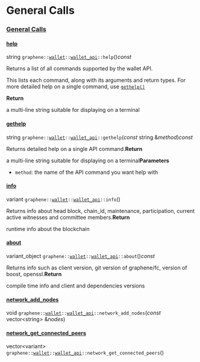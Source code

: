 # General Calls

### [General Calls](https://dev.bitshares.works/en/master/api/wallet_api.html?highlight=set_voting_proxy#id2)

#### [help](https://dev.bitshares.works/en/master/api/wallet_api.html?highlight=set_voting_proxy#id3)

string `graphene::`[`wallet`](https://dev.bitshares.works/en/master/api/namespaces/wallet.html#_CPPv4N8graphene6walletE)`::`[`wallet_api`](https://dev.bitshares.works/en/master/api/namespaces/wallet.html#_CPPv4N8graphene6wallet10wallet_apiE)`::help`\(\)_const_  


Returns a list of all commands supported by the wallet API.

This lists each command, along with its arguments and return types. For more detailed help on a single command, use [`gethelp()`](https://dev.bitshares.works/en/master/api/wallet_api.html?highlight=set_voting_proxy#classgraphene_1_1wallet_1_1wallet__api_1a21d6b9297891d2a7317bfc3be9e6a917)

**Return**

a multi-line string suitable for displaying on a terminal

#### [gethelp](https://dev.bitshares.works/en/master/api/wallet_api.html?highlight=set_voting_proxy#id4)

string `graphene::`[`wallet`](https://dev.bitshares.works/en/master/api/namespaces/wallet.html#_CPPv4N8graphene6walletE)`::`[`wallet_api`](https://dev.bitshares.works/en/master/api/namespaces/wallet.html#_CPPv4N8graphene6wallet10wallet_apiE)`::gethelp`\(_const_ string &_method_\)_const_  


Returns detailed help on a single API command.**Return**

a multi-line string suitable for displaying on a terminal**Parameters**

* `method`: the name of the API command you want help with

#### [info](https://dev.bitshares.works/en/master/api/wallet_api.html?highlight=set_voting_proxy#id5)

variant `graphene::`[`wallet`](https://dev.bitshares.works/en/master/api/namespaces/wallet.html#_CPPv4N8graphene6walletE)`::`[`wallet_api`](https://dev.bitshares.works/en/master/api/namespaces/wallet.html#_CPPv4N8graphene6wallet10wallet_apiE)`::info`\(\)  


Returns info about head block, chain\_id, maintenance, participation, current active witnesses and committee members.**Return**

runtime info about the blockchain

#### [about](https://dev.bitshares.works/en/master/api/wallet_api.html?highlight=set_voting_proxy#id6)

variant\_object `graphene::`[`wallet`](https://dev.bitshares.works/en/master/api/namespaces/wallet.html#_CPPv4N8graphene6walletE)`::`[`wallet_api`](https://dev.bitshares.works/en/master/api/namespaces/wallet.html#_CPPv4N8graphene6wallet10wallet_apiE)`::about`\(\)_const_  


Returns info such as client version, git version of graphene/fc, version of boost, openssl.**Return**

compile time info and client and dependencies versions

#### [network\_add\_nodes](https://dev.bitshares.works/en/master/api/wallet_api.html?highlight=set_voting_proxy#id7)

void `graphene::`[`wallet`](https://dev.bitshares.works/en/master/api/namespaces/wallet.html#_CPPv4N8graphene6walletE)`::`[`wallet_api`](https://dev.bitshares.works/en/master/api/namespaces/wallet.html#_CPPv4N8graphene6wallet10wallet_apiE)`::network_add_nodes`\(_const_ vector&lt;string&gt; &_nodes_\)  


#### [network\_get\_connected\_peers](https://dev.bitshares.works/en/master/api/wallet_api.html?highlight=set_voting_proxy#id8)

vector&lt;variant&gt; `graphene::`[`wallet`](https://dev.bitshares.works/en/master/api/namespaces/wallet.html#_CPPv4N8graphene6walletE)`::`[`wallet_api`](https://dev.bitshares.works/en/master/api/namespaces/wallet.html#_CPPv4N8graphene6wallet10wallet_apiE)`::network_get_connected_peers`\(\)

